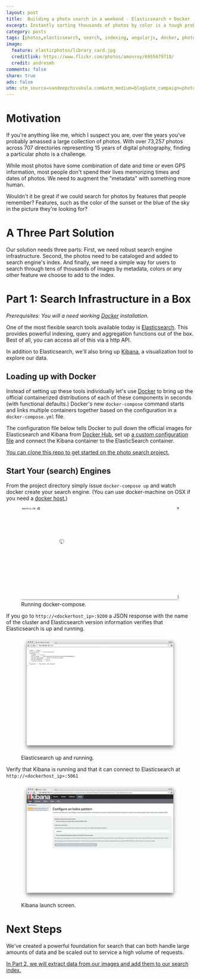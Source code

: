```yaml
---
layout: post
title:  Building a photo search in a weekend - Elasticsearch + Docker (Part 1)
excerpt: Instantly sorting thousands of photos by color is a tough problem. Elasticsearch, Docker, and AngularJS makes it easy.
category: posts
tags: [photos,elasticsearch, search, indexing, angularjs, docker, photo search]
image:
  feature: elasticphotos/library_card.jpg
  creditlink: https://www.flickr.com/photos/amonroy/6955679718/
  credit: andresmh
comments: false
share: true
ads: false
utm: utm_source=sandeepchivukula.com&utm_medium=blog&utm_campaign=photosearch
---
```


# Motivation

If you're anything like me, which I suspect you are, over the years you've probably amassed a large collection of photos. With over 73,257 photos across 707 directories representing 15 years of digital photography, finding a particular photo is a challenge.

While most photos have some combination of date and time or even GPS information, most people don't spend their lives memorizing times and dates of photos. We need to augment the "metadata" with something more human. 

Wouldn't it be great if we could search for photos by features that people remember? Features, such as the color of the sunset or the blue of the sky in the picture they're looking for?


# A Three Part Solution

Our solution needs three parts: First, we need robust search engine infrastructure. Second, the photos need to be cataloged and added to search engine's index. And finally, we need a simple way for users to search through tens of thousands of images by metadata, colors or any other feature we choose to add to the index.

# Part 1: Search Infrastructure in a Box

_Prerequisites: You will a need working [Docker](http://www.docker.com/?{{page.utm}}) installation._

One of the most flexible search tools available today is [Elasticsearch](https://www.elastic.co/products/elasticsearch/?{{page.utm}}). This provides powerful indexing, query and aggregation functions out of the box. Best of all, you can access all of this via a http API. 

In addition to Elasticsearch, we'll also bring up [Kibana](https://www.elastic.co/products/kibana/?{{page.utm}}), a visualization tool to explore our data.

## Loading up with Docker

Instead of setting up these tools individually let's use [Docker](http://www.docker.com/?{{page.utm}}) to bring up the official containerized distributions of each of these components in seconds (with functional defaults.) Docker's new `docker-compose` command starts and links multiple containers together based on the configuration in a  `docker-compose.yml` file.

The configuration file below tells Docker to pull down the official images for Elasticsearch and Kibana from [Docker Hub](http://www.dockerhub.com/?{{page.utm}}), set up [a custom configuration file](https://github.com/sandeep/photosearch/blob/master/data/elasticsearch.yml/?{{page.utm}}) and connect the Kibana container to the ElasticSearch container. 

<script src="https://gist.github.com/sandeep/cc714daace5fe848b461.js"></script>

[You can clone this repo to get started on the photo search project.](https://github.com/sandeep/photosearch/?{{page.utm}})

## Start Your (search) Engines 

From the project directory simply issue `docker-compose up` and watch docker create your search engine. (You can use docker-machine on OSX if you need a [docker host.](https://docs.docker.com/machine/install/?{{page.utm}}))

<figure>
  <img src="/images/elasticphotos/docker-compose.gif">
  <figcaption>Running docker-compose.</figcaption>
</figure>


If you go to `http://<dockerhost_ip>:9200` a JSON response with the name of the cluster and Elasticsearch version information verifies that Elasticsearch is up and running. 

<figure>
  <img src="/images/elasticphotos/ElasticsearchStart.png">
  <figcaption>Elasticsearch up and running.</figcaption>
</figure>


Verify that Kibana is running and that it can connect to Elasticsearch at `http://<dockerhost_ip>:5061` 

<figure>
  <img src="/images/elasticphotos/Kibana_Start.png">
  <figcaption>Kibana launch screen.</figcaption>
</figure>


# Next Steps

We've created a powerful foundation for search that can both handle large amounts of data and be scaled out to service a high volume of requests.

[In Part 2, we will extract data from our images and add them to our search index.](http:///blog.sandeepchivukula.com/posts/2016/03/06/photo-search-2/?{{page.utm}})
